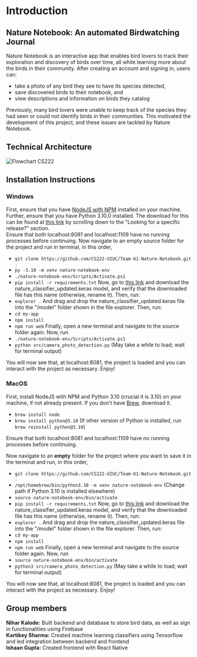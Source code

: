 # Introduction
## Nature Notebook: An automated Birdwatching Journal
Nature Notebook is an interactive app that enables bird lovers to track their exploration and discovery of birds over time, all while learning more about the birds in their community.
After creating an account and signing in, users can:
- take a photo of any bird they see to have its species detected,
- save discovered birds to their notebook, and
- view descriptions and information on birds they catalog

Previously, many bird lovers were unable to keep track of the species they had seen or could not identify birds in their communities. This motivated the development of this project, and these issues are tackled by Nature Notebook.

## Technical Architecture
![Flowchart CS222](https://github.com/user-attachments/assets/7bab3bc9-e572-4bf8-8349-34c194e9a8d7)

## Installation Instructions
### Windows
First, ensure that you have [NodeJS with NPM](https://nodejs.org/en/download) installed on your machine.  
Further, ensure that you have Python 3.10.0 installed. The download for this can be found at [this link](https://www.python.org/downloads/) by scrolling down to the "Looking for a specific release?" section.  
Ensure that both localhost:8081 and localhost:1109 have no running processes before continuing.
Now navigate to an empty source folder for the project and run in terminal, in this order, 

- ```git clone https://github.com/CS222-UIUC/Team-61-Nature-Notebook.git .```
- ```py -3.10 -m venv nature-notebook-env```
- ```./nature-notebook-env/Scripts/Activate.ps1```
- ```pip install -r requirements.txt```
Now, go to [this link](https://drive.google.com/file/d/139eSaMLDMwS3RVzOINbfq_7M4RjMD_cs/view?usp=sharing) and download the nature_classifier_updated.keras model, and verify that the downloaded file has this name (otherwise, rename it). Then, run:
- ```explorer .```
And drag and drop the nature_classifier_updated.keras file into the "/model" folder shown in the file explorer. Then, run:
- ```cd my-app```
- ```npm install```
- ```npm run web```
Finally, open a new terminal and navigate to the source folder again. Now, run
- ```./nature-notebook-env/Scripts/Activate.ps1```
- ```python src/camera_photo_detection.py``` (May take a while to load; wait for terminal output)

You will now see that, at localhost:8081, the project is loaded and you can interact with the project as necessary. Enjoy!

### MacOS
First, install NodeJS with NPM and Python 3.10 (crucial it is 3.10) on your machine, if not already present. If you don't have [Brew](https://brew.sh/), download it.
- ```brew install node```
- ```brew install python@3.10``` (If other version of Python is installed, run ```brew reinstall python@3.10```)

Ensure that both localhost:8081 and localhost:1109 have no running processes before continuing.

Now navigate to an **empty** folder for the project where you want to save it in the terminal and run, in this order, 

- ```git clone https://github.com/CS222-UIUC/Team-61-Nature-Notebook.git .```
- ```/opt/homebrew/bin/python3.10 -m venv nature-notebook-env``` (Change path if Python 3.10 is installed elsewhere)
- ```source nature-notebook-env/bin/activate```
- ```pip install -r requirements.txt```
Now, go to [this link](https://drive.google.com/file/d/139eSaMLDMwS3RVzOINbfq_7M4RjMD_cs/view?usp=sharing) and download the nature_classifier_updated.keras model, and verify that the downloaded file has this name (otherwise, rename it). Then, run:
- ```explorer .```
And drag and drop the nature_classifier_updated.keras file into the "/model" folder shown in the file explorer. Then, run:
- ```cd my-app```
- ```npm install```
- ```npm run web```
Finally, open a new terminal and navigate to the source folder again. Now, run
- ```source nature-notebook-env/bin/activate```
- ```python3 src/camera_photo_detection.py``` (May take a while to load; wait for terminal output)

You will now see that, at localhost:8081, the project is loaded and you can interact with the project as necessary. Enjoy!
## Group members
**Nihar Kalode:** Built backend and database to store bird data, as well as sign in functionalities using Firebase  
**Kartikey Sharma:** Created machine learning classifiers using Tensorflow and led integration between backend and frontend  
**Ishaan Gupta:** Created frontend with React Native
